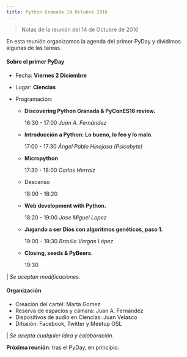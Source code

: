 ```yaml
---
title: Python Granada 14 Octubre 2016
---
```


> Notas de la reunión del 14 de Octubre de 2016

En esta reunión organizamos la agenda del primer PyDay y dividimos algunas de las tareas.


#### Sobre el primer PyDay

  - Fecha: **Viernes 2 Diciembre**
  - Lugar: **Ciencias**

  - Programación:

    - **Discovering Python Granada & PyConES16 review.**

       16:30 - 17:00
       *Juan A. Fernández*

    - **Introducción a Python: Lo bueno, lo feo y lo malo.**

       17:00 - 17:30
       *Ángel Pablo Hinojosa (Psicobyte)*

    - **Micropython**

      17:30 - 18:00
      *Carlos Herraiz*

    - Descanso

        18:00 - 18:20

    - **Web development with Python.**

        18:20 - 19:00
        *Jose Miguel Lopez*

    - **Jugando a ser Dios con algoritmos genéticos, paso 1.**

        19:00 - 19:30
        *Braulio Vargas López*

    - **Closing, seeds & PyBeers.**

        19:30

| *Se aceptan modificaciones.*

#### Organización

- Creación del cartel: Marta Gomez
- Reserva de espacios y cámara: Juan A. Fernández
- Dispositivos de audio en Ciencias: Juan Velasco
- Difusión: Facebook, Twitter y Meetup OSL

| *Se acepta cualquier idea y colaboración.*

**Próxima reunión**: tras el PyDay, en principio.
